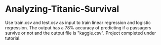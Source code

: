 # Analyzing-Titanic-Survival
Use train.csv and test.csv as input to train linear regression and logistic regression. The output has a 78% accuracy of predicting if a passagers survive or not and the output file is "kaggle.csv". Project completed under tutorial.
